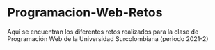 # Programacion-Web-Retos
Aquí se encuentran los diferentes retos realizados para la clase de Programación Web de la Universidad Surcolombiana (periodo 2021-2)
